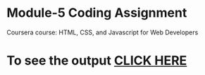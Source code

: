 
# Module-5 Coding Assignment

Coursera course: HTML, CSS, and Javascript for Web Developers

# To see the output [CLICK HERE](https://Uma02051999.github.io/Coursera-HTML-CSS-and-JavaScript-for-Web-Developers/Assignments/module-5/index.html)
